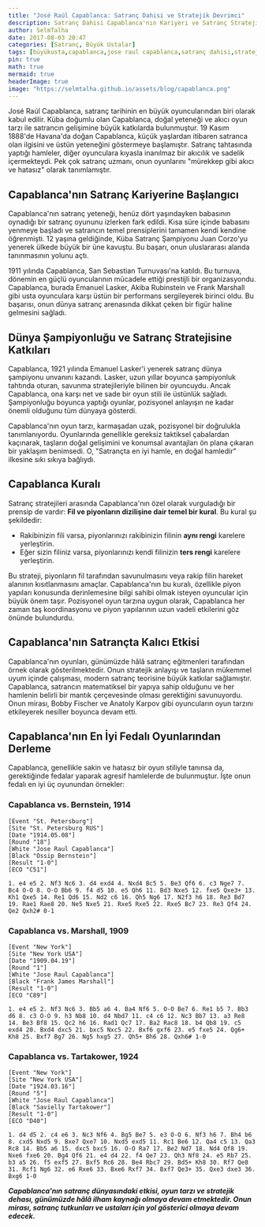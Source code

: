 ```yaml
---
title: "José Raúl Capablanca: Satranç Dahisi ve Stratejik Devrimci"
description: Satranç Dahisi Capablanca'nın Kariyeri ve Satranç Stratejilerine Katkısı
author: SelmTalha
date: 2017-08-03 20:47
categories: [Satranç, Büyük Ustalar]
tags: [büyükusta,capablanca,jose raul capablanca,satranç dahisi,stratejik devrimci ]
pin: true
math: true
mermaid: true
headerImage: true
image: "https://selmtalha.github.io/assets/blog/capablanca.png"
---
```



José Raúl Capablanca, satranç tarihinin en büyük oyuncularından biri olarak kabul edilir. Küba doğumlu olan Capablanca, doğal yeteneği ve akıcı oyun tarzı ile satrancın gelişimine büyük katkılarda bulunmuştur. 19 Kasım 1888'de Havana'da doğan Capablanca, küçük yaşlardan itibaren satranca olan ilgisini ve üstün yeteneğini göstermeye başlamıştır. Satranç tahtasında yaptığı hamleler, diğer oyunculara kıyasla inanılmaz bir akıcılık ve sadelik içermekteydi. Pek çok satranç uzmanı, onun oyunlarını "mürekkep gibi akıcı ve hatasız" olarak tanımlamıştır.

## Capablanca'nın Satranç Kariyerine Başlangıcı

Capablanca'nın satranç yeteneği, henüz dört yaşındayken babasının oynadığı bir satranç oyununu izlerken fark edildi. Kısa süre içinde babasını yenmeye başladı ve satrancın temel prensiplerini tamamen kendi kendine öğrenmişti. 12 yaşına geldiğinde, Küba Satranç Şampiyonu Juan Corzo'yu yenerek ülkede büyük bir üne kavuştu. Bu başarı, onun uluslararası alanda tanınmasının yolunu açtı.

1911 yılında Capablanca, San Sebastian Turnuvası'na katıldı. Bu turnuva, dönemin en güçlü oyuncularının mücadele ettiği prestijli bir organizasyondu. Capablanca, burada Emanuel Lasker, Akiba Rubinstein ve Frank Marshall gibi usta oyunculara karşı üstün bir performans sergileyerek birinci oldu. Bu başarısı, onun dünya satranç arenasında dikkat çeken bir figür haline gelmesini sağladı.

## Dünya Şampiyonluğu ve Satranç Stratejisine Katkıları

Capablanca, 1921 yılında Emanuel Lasker'i yenerek satranç dünya şampiyonu unvanını kazandı. Lasker, uzun yıllar boyunca şampiyonluk tahtında oturan, savunma stratejileriyle bilinen bir oyuncuydu. Ancak Capablanca, ona karşı net ve sade bir oyun stili ile üstünlük sağladı. Şampiyonluğu boyunca yaptığı oyunlar, pozisyonel anlayışın ne kadar önemli olduğunu tüm dünyaya gösterdi.

Capablanca'nın oyun tarzı, karmaşadan uzak, pozisyonel bir doğrulukla tanımlanıyordu. Oyunlarında genellikle gereksiz taktiksel çabalardan kaçınarak, taşların doğal gelişimini ve konumsal avantajları ön plana çıkaran bir yaklaşım benimsedi. O, "Satrançta en iyi hamle, en doğal hamledir" ilkesine sıkı sıkıya bağlıydı.

## Capablanca Kuralı

Satranç stratejileri arasında Capablanca'nın özel olarak vurguladığı bir prensip de vardır: **Fil ve piyonların dizilişine dair temel bir kural**. Bu kural şu şekildedir:

- Rakibinizin fili varsa, piyonlarınızı rakibinizin filinin **aynı rengi** karelere yerleştirin.
- Eğer sizin filiniz varsa, piyonlarınızı kendi filinizin **ters rengi** karelere yerleştirin.

Bu strateji, piyonların fil tarafından savunulmasını veya rakip filin hareket alanının kısıtlanmasını amaçlar. Capablanca'nın bu kuralı, özellikle piyon yapıları konusunda derinlemesine bilgi sahibi olmak isteyen oyuncular için büyük önem taşır. Pozisyonel oyun tarzına uygun olarak, Capablanca her zaman taş koordinasyonu ve piyon yapılarının uzun vadeli etkilerini göz önünde bulundurdu.

## Capablanca'nın Satrançta Kalıcı Etkisi

Capablanca'nın oyunları, günümüzde hâlâ satranç eğitmenleri tarafından örnek olarak gösterilmektedir. Onun stratejik anlayışı ve taşların mükemmel uyum içinde çalışması, modern satranç teorisine büyük katkılar sağlamıştır. Capablanca, satrancın matematiksel bir yapıya sahip olduğunu ve her hamlenin belirli bir mantık çerçevesinde olması gerektiğini savunuyordu. Onun mirası, Bobby Fischer ve Anatoly Karpov gibi oyuncuların oyun tarzını etkileyerek nesiller boyunca devam etti.

## Capablanca'nın En İyi Fedalı Oyunlarından Derleme

Capablanca, genellikle sakin ve hatasız bir oyun stiliyle tanınsa da, gerektiğinde fedalar yaparak agresif hamlelerde de bulunmuştur. İşte onun fedalı en iyi üç oyunundan örnekler:

### Capablanca vs. Bernstein, 1914
```pgn
[Event "St. Petersburg"]
[Site "St. Petersburg RUS"]
[Date "1914.05.08"]
[Round "18"]
[White "Jose Raul Capablanca"]
[Black "Ossip Bernstein"]
[Result "1-0"]
[ECO "C51"]

1. e4 e5 2. Nf3 Nc6 3. d4 exd4 4. Nxd4 Bc5 5. Be3 Qf6 6. c3 Nge7 7. Bc4 O-O 8. O-O Bb6 9. f4 d5 10. e5 Qh6 11. Bd3 Nxe5 12. fxe5 Qxe3+ 13. Kh1 Qxe5 14. Re1 Qd6 15. Nd2 c6 16. Qh5 Ng6 17. N2f3 h6 18. Re3 Bd7 19. Rae1 Rae8 20. Ne5 Nxe5 21. Rxe5 Rxe5 22. Rxe5 Bc7 23. Re3 Qf4 24. Qe2 Qxh2# 0-1
```

### Capablanca vs. Marshall, 1909
```
[Event "New York"]
[Site "New York USA"]
[Date "1909.04.19"]
[Round "1"]
[White "Jose Raul Capablanca"]
[Black "Frank James Marshall"]
[Result "1-0"]
[ECO "C89"]

1. e4 e5 2. Nf3 Nc6 3. Bb5 a6 4. Ba4 Nf6 5. O-O Be7 6. Re1 b5 7. Bb3 d6 8. c3 O-O 9. h3 Nb8 10. d4 Nbd7 11. c4 c6 12. Nc3 Bb7 13. a3 Re8 14. Be3 Bf8 15. Qc2 h6 16. Rad1 Qc7 17. Ba2 Rac8 18. b4 Qb8 19. c5 exd4 20. Bxd4 dxc5 21. bxc5 Nxc5 22. Bxf6 gxf6 23. e5 fxe5 24. Qg6+ Kh8 25. Bxf7 Bg7 26. Ng5 hxg5 27. Qh5+ Bh6 28. Qxh6# 1-0
```

### Capablanca vs. Tartakower, 1924
```
[Event "New York"]
[Site "New York USA"]
[Date "1924.03.16"]
[Round "5"]
[White "Jose Raul Capablanca"]
[Black "Savielly Tartakower"]
[Result "1-0"]
[ECO "D40"]

1. d4 d5 2. c4 e6 3. Nc3 Nf6 4. Bg5 Be7 5. e3 O-O 6. Nf3 h6 7. Bh4 b6 8. cxd5 Nxd5 9. Bxe7 Qxe7 10. Nxd5 exd5 11. Rc1 Be6 12. Qa4 c5 13. Qa3 Rc8 14. Bb5 a6 15. dxc5 bxc5 16. O-O Ra7 17. Be2 Nd7 18. Nd4 Qf8 19. Nxe6 fxe6 20. Bg4 Qf6 21. e4 d4 22. f4 Qe7 23. Qh3 Nf8 24. e5 Rb7 25. b3 a5 26. f5 exf5 27. Bxf5 Rc6 28. Be4 Rbc7 29. Bd5+ Kh8 30. Rf7 Qe8 31. Rcf1 Ng6 32. e6 Rxe6 33. Bxe6 Rxf7 34. Bxf7 Qe3+ 35. Qxe3 dxe3 36. Bxg6 1-0
```

***Capablanca'nın satranç dünyasındaki etkisi, oyun tarzı ve stratejik dehası, günümüzde hâlâ ilham kaynağı olmaya devam etmektedir. Onun mirası, satranç tutkunları ve ustaları için yol gösterici olmaya devam edecek.***










